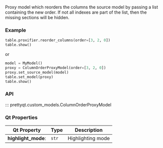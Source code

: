 Proxy model which reorders the columns the source model by passing a list containing the new order. If not all indexes are part of the list, then the
missing sections will be hidden.

### Example

```py
table.proxifier.reorder_columns(order=[3, 2, 0])
table.show()
```
or

```py
model = MyModel()
proxy = ColumnOrderProxyModel(order=[3, 2, 0])
proxy.set_source_model(model)
table.set_model(proxy)
table.show()
```

### API

::: prettyqt.custom_models.ColumnOrderProxyModel

### Qt Properties

| Qt Property         | Type                     | Description                        |
| --------------------|--------------------------| -----------------------------------|
| **highlight_mode**: | `str`                    | Highlighting mode                  |

